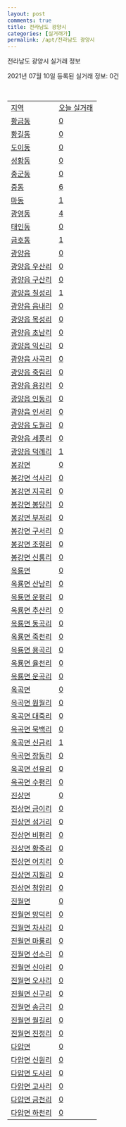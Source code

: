 ```yaml
---
layout: post
comments: true
title: 전라남도 광양시
categories: [실거래가]
permalink: /apt/전라남도 광양시
---
```


전라남도 광양시 실거래 정보

2021년 07월 10일 등록된 실거래 정보: 0건

<script type="text/javascript">
  google.charts.load('current', {'packages':['corechart']});
  google.charts.setOnLoadCallback(drawChart);

  function drawChart() {
    var data = google.visualization.arrayToDataTable([['거래일', '매매', '전월세', '전매'], ['20-07', 249, 117, 185], ['20-08', 276, 171, 92], ['20-09', 305, 115, 49], ['20-10', 286, 118, 30], ['20-11', 315, 94, 122], ['20-12', 351, 95, 80], ['21-01', 245, 93, 24], ['21-02', 229, 402, 37], ['21-03', 281, 129, 49], ['21-04', 316, 160, 39], ['21-05', 252, 202, 32], ['21-06', 217, 107, 20], ['21-07', 34, 8, 1]]);

    var options = {
      title: '최근 1년간 유형별 거래량 추이',
      legend: { position: 'bottom' }
    };

    var chart = new google.visualization.LineChart(document.getElementById('columnchart_material'));
    chart.draw(data, (options));
  }
</script>

<div id="columnchart_material" style="width: 95%; margin-left: -35px"></div>
<br>
<table class="sortable">
  <tr>
    <td><a href="#">지역</a></td>
    <td><a href="#">오늘 실거래</a></td>
  </tr>

  
  <tr class="item">
    <td><a href="전라남도 광양시 황금동">황금동</a></td>
    <td><a href="전라남도 광양시 황금동">0</a></td>
  </tr>
    

  <tr class="item">
    <td><a href="전라남도 광양시 황길동">황길동</a></td>
    <td><a href="전라남도 광양시 황길동">0</a></td>
  </tr>
    

  <tr class="item">
    <td><a href="전라남도 광양시 도이동">도이동</a></td>
    <td><a href="전라남도 광양시 도이동">0</a></td>
  </tr>
    

  <tr class="item">
    <td><a href="전라남도 광양시 성황동">성황동</a></td>
    <td><a href="전라남도 광양시 성황동">0</a></td>
  </tr>
    

  <tr class="item">
    <td><a href="전라남도 광양시 중군동">중군동</a></td>
    <td><a href="전라남도 광양시 중군동">0</a></td>
  </tr>
    

  <tr class="item">
    <td><a href="전라남도 광양시 중동">중동</a></td>
    <td><a href="전라남도 광양시 중동">6</a></td>
  </tr>
    

  <tr class="item">
    <td><a href="전라남도 광양시 마동">마동</a></td>
    <td><a href="전라남도 광양시 마동">1</a></td>
  </tr>
    

  <tr class="item">
    <td><a href="전라남도 광양시 광영동">광영동</a></td>
    <td><a href="전라남도 광양시 광영동">4</a></td>
  </tr>
    

  <tr class="item">
    <td><a href="전라남도 광양시 태인동">태인동</a></td>
    <td><a href="전라남도 광양시 태인동">0</a></td>
  </tr>
    

  <tr class="item">
    <td><a href="전라남도 광양시 금호동">금호동</a></td>
    <td><a href="전라남도 광양시 금호동">1</a></td>
  </tr>
    

  <tr class="item">
    <td><a href="전라남도 광양시 광양읍">광양읍</a></td>
    <td><a href="전라남도 광양시 광양읍">0</a></td>
  </tr>
    

  <tr class="item">
    <td><a href="전라남도 광양시 광양읍 우산리">광양읍 우산리</a></td>
    <td><a href="전라남도 광양시 광양읍 우산리">0</a></td>
  </tr>
    

  <tr class="item">
    <td><a href="전라남도 광양시 광양읍 구산리">광양읍 구산리</a></td>
    <td><a href="전라남도 광양시 광양읍 구산리">0</a></td>
  </tr>
    

  <tr class="item">
    <td><a href="전라남도 광양시 광양읍 칠성리">광양읍 칠성리</a></td>
    <td><a href="전라남도 광양시 광양읍 칠성리">1</a></td>
  </tr>
    

  <tr class="item">
    <td><a href="전라남도 광양시 광양읍 읍내리">광양읍 읍내리</a></td>
    <td><a href="전라남도 광양시 광양읍 읍내리">0</a></td>
  </tr>
    

  <tr class="item">
    <td><a href="전라남도 광양시 광양읍 목성리">광양읍 목성리</a></td>
    <td><a href="전라남도 광양시 광양읍 목성리">0</a></td>
  </tr>
    

  <tr class="item">
    <td><a href="전라남도 광양시 광양읍 초남리">광양읍 초남리</a></td>
    <td><a href="전라남도 광양시 광양읍 초남리">0</a></td>
  </tr>
    

  <tr class="item">
    <td><a href="전라남도 광양시 광양읍 익신리">광양읍 익신리</a></td>
    <td><a href="전라남도 광양시 광양읍 익신리">0</a></td>
  </tr>
    

  <tr class="item">
    <td><a href="전라남도 광양시 광양읍 사곡리">광양읍 사곡리</a></td>
    <td><a href="전라남도 광양시 광양읍 사곡리">0</a></td>
  </tr>
    

  <tr class="item">
    <td><a href="전라남도 광양시 광양읍 죽림리">광양읍 죽림리</a></td>
    <td><a href="전라남도 광양시 광양읍 죽림리">0</a></td>
  </tr>
    

  <tr class="item">
    <td><a href="전라남도 광양시 광양읍 용강리">광양읍 용강리</a></td>
    <td><a href="전라남도 광양시 광양읍 용강리">0</a></td>
  </tr>
    

  <tr class="item">
    <td><a href="전라남도 광양시 광양읍 인동리">광양읍 인동리</a></td>
    <td><a href="전라남도 광양시 광양읍 인동리">0</a></td>
  </tr>
    

  <tr class="item">
    <td><a href="전라남도 광양시 광양읍 인서리">광양읍 인서리</a></td>
    <td><a href="전라남도 광양시 광양읍 인서리">0</a></td>
  </tr>
    

  <tr class="item">
    <td><a href="전라남도 광양시 광양읍 도월리">광양읍 도월리</a></td>
    <td><a href="전라남도 광양시 광양읍 도월리">0</a></td>
  </tr>
    

  <tr class="item">
    <td><a href="전라남도 광양시 광양읍 세풍리">광양읍 세풍리</a></td>
    <td><a href="전라남도 광양시 광양읍 세풍리">0</a></td>
  </tr>
    

  <tr class="item">
    <td><a href="전라남도 광양시 광양읍 덕례리">광양읍 덕례리</a></td>
    <td><a href="전라남도 광양시 광양읍 덕례리">1</a></td>
  </tr>
    

  <tr class="item">
    <td><a href="전라남도 광양시 봉강면">봉강면</a></td>
    <td><a href="전라남도 광양시 봉강면">0</a></td>
  </tr>
    

  <tr class="item">
    <td><a href="전라남도 광양시 봉강면 석사리">봉강면 석사리</a></td>
    <td><a href="전라남도 광양시 봉강면 석사리">0</a></td>
  </tr>
    

  <tr class="item">
    <td><a href="전라남도 광양시 봉강면 지곡리">봉강면 지곡리</a></td>
    <td><a href="전라남도 광양시 봉강면 지곡리">0</a></td>
  </tr>
    

  <tr class="item">
    <td><a href="전라남도 광양시 봉강면 봉당리">봉강면 봉당리</a></td>
    <td><a href="전라남도 광양시 봉강면 봉당리">0</a></td>
  </tr>
    

  <tr class="item">
    <td><a href="전라남도 광양시 봉강면 부저리">봉강면 부저리</a></td>
    <td><a href="전라남도 광양시 봉강면 부저리">0</a></td>
  </tr>
    

  <tr class="item">
    <td><a href="전라남도 광양시 봉강면 구서리">봉강면 구서리</a></td>
    <td><a href="전라남도 광양시 봉강면 구서리">0</a></td>
  </tr>
    

  <tr class="item">
    <td><a href="전라남도 광양시 봉강면 조령리">봉강면 조령리</a></td>
    <td><a href="전라남도 광양시 봉강면 조령리">0</a></td>
  </tr>
    

  <tr class="item">
    <td><a href="전라남도 광양시 봉강면 신룡리">봉강면 신룡리</a></td>
    <td><a href="전라남도 광양시 봉강면 신룡리">0</a></td>
  </tr>
    

  <tr class="item">
    <td><a href="전라남도 광양시 옥룡면">옥룡면</a></td>
    <td><a href="전라남도 광양시 옥룡면">0</a></td>
  </tr>
    

  <tr class="item">
    <td><a href="전라남도 광양시 옥룡면 산남리">옥룡면 산남리</a></td>
    <td><a href="전라남도 광양시 옥룡면 산남리">0</a></td>
  </tr>
    

  <tr class="item">
    <td><a href="전라남도 광양시 옥룡면 운평리">옥룡면 운평리</a></td>
    <td><a href="전라남도 광양시 옥룡면 운평리">0</a></td>
  </tr>
    

  <tr class="item">
    <td><a href="전라남도 광양시 옥룡면 추산리">옥룡면 추산리</a></td>
    <td><a href="전라남도 광양시 옥룡면 추산리">0</a></td>
  </tr>
    

  <tr class="item">
    <td><a href="전라남도 광양시 옥룡면 동곡리">옥룡면 동곡리</a></td>
    <td><a href="전라남도 광양시 옥룡면 동곡리">0</a></td>
  </tr>
    

  <tr class="item">
    <td><a href="전라남도 광양시 옥룡면 죽천리">옥룡면 죽천리</a></td>
    <td><a href="전라남도 광양시 옥룡면 죽천리">0</a></td>
  </tr>
    

  <tr class="item">
    <td><a href="전라남도 광양시 옥룡면 용곡리">옥룡면 용곡리</a></td>
    <td><a href="전라남도 광양시 옥룡면 용곡리">0</a></td>
  </tr>
    

  <tr class="item">
    <td><a href="전라남도 광양시 옥룡면 율천리">옥룡면 율천리</a></td>
    <td><a href="전라남도 광양시 옥룡면 율천리">0</a></td>
  </tr>
    

  <tr class="item">
    <td><a href="전라남도 광양시 옥룡면 운곡리">옥룡면 운곡리</a></td>
    <td><a href="전라남도 광양시 옥룡면 운곡리">0</a></td>
  </tr>
    

  <tr class="item">
    <td><a href="전라남도 광양시 옥곡면">옥곡면</a></td>
    <td><a href="전라남도 광양시 옥곡면">0</a></td>
  </tr>
    

  <tr class="item">
    <td><a href="전라남도 광양시 옥곡면 원월리">옥곡면 원월리</a></td>
    <td><a href="전라남도 광양시 옥곡면 원월리">0</a></td>
  </tr>
    

  <tr class="item">
    <td><a href="전라남도 광양시 옥곡면 대죽리">옥곡면 대죽리</a></td>
    <td><a href="전라남도 광양시 옥곡면 대죽리">0</a></td>
  </tr>
    

  <tr class="item">
    <td><a href="전라남도 광양시 옥곡면 묵백리">옥곡면 묵백리</a></td>
    <td><a href="전라남도 광양시 옥곡면 묵백리">0</a></td>
  </tr>
    

  <tr class="item">
    <td><a href="전라남도 광양시 옥곡면 신금리">옥곡면 신금리</a></td>
    <td><a href="전라남도 광양시 옥곡면 신금리">1</a></td>
  </tr>
    

  <tr class="item">
    <td><a href="전라남도 광양시 옥곡면 장동리">옥곡면 장동리</a></td>
    <td><a href="전라남도 광양시 옥곡면 장동리">0</a></td>
  </tr>
    

  <tr class="item">
    <td><a href="전라남도 광양시 옥곡면 선유리">옥곡면 선유리</a></td>
    <td><a href="전라남도 광양시 옥곡면 선유리">0</a></td>
  </tr>
    

  <tr class="item">
    <td><a href="전라남도 광양시 옥곡면 수평리">옥곡면 수평리</a></td>
    <td><a href="전라남도 광양시 옥곡면 수평리">0</a></td>
  </tr>
    

  <tr class="item">
    <td><a href="전라남도 광양시 진상면">진상면</a></td>
    <td><a href="전라남도 광양시 진상면">0</a></td>
  </tr>
    

  <tr class="item">
    <td><a href="전라남도 광양시 진상면 금이리">진상면 금이리</a></td>
    <td><a href="전라남도 광양시 진상면 금이리">0</a></td>
  </tr>
    

  <tr class="item">
    <td><a href="전라남도 광양시 진상면 섬거리">진상면 섬거리</a></td>
    <td><a href="전라남도 광양시 진상면 섬거리">0</a></td>
  </tr>
    

  <tr class="item">
    <td><a href="전라남도 광양시 진상면 비평리">진상면 비평리</a></td>
    <td><a href="전라남도 광양시 진상면 비평리">0</a></td>
  </tr>
    

  <tr class="item">
    <td><a href="전라남도 광양시 진상면 황죽리">진상면 황죽리</a></td>
    <td><a href="전라남도 광양시 진상면 황죽리">0</a></td>
  </tr>
    

  <tr class="item">
    <td><a href="전라남도 광양시 진상면 어치리">진상면 어치리</a></td>
    <td><a href="전라남도 광양시 진상면 어치리">0</a></td>
  </tr>
    

  <tr class="item">
    <td><a href="전라남도 광양시 진상면 지원리">진상면 지원리</a></td>
    <td><a href="전라남도 광양시 진상면 지원리">0</a></td>
  </tr>
    

  <tr class="item">
    <td><a href="전라남도 광양시 진상면 청암리">진상면 청암리</a></td>
    <td><a href="전라남도 광양시 진상면 청암리">0</a></td>
  </tr>
    

  <tr class="item">
    <td><a href="전라남도 광양시 진월면">진월면</a></td>
    <td><a href="전라남도 광양시 진월면">0</a></td>
  </tr>
    

  <tr class="item">
    <td><a href="전라남도 광양시 진월면 망덕리">진월면 망덕리</a></td>
    <td><a href="전라남도 광양시 진월면 망덕리">0</a></td>
  </tr>
    

  <tr class="item">
    <td><a href="전라남도 광양시 진월면 차사리">진월면 차사리</a></td>
    <td><a href="전라남도 광양시 진월면 차사리">0</a></td>
  </tr>
    

  <tr class="item">
    <td><a href="전라남도 광양시 진월면 마룡리">진월면 마룡리</a></td>
    <td><a href="전라남도 광양시 진월면 마룡리">0</a></td>
  </tr>
    

  <tr class="item">
    <td><a href="전라남도 광양시 진월면 선소리">진월면 선소리</a></td>
    <td><a href="전라남도 광양시 진월면 선소리">0</a></td>
  </tr>
    

  <tr class="item">
    <td><a href="전라남도 광양시 진월면 신아리">진월면 신아리</a></td>
    <td><a href="전라남도 광양시 진월면 신아리">0</a></td>
  </tr>
    

  <tr class="item">
    <td><a href="전라남도 광양시 진월면 오사리">진월면 오사리</a></td>
    <td><a href="전라남도 광양시 진월면 오사리">0</a></td>
  </tr>
    

  <tr class="item">
    <td><a href="전라남도 광양시 진월면 신구리">진월면 신구리</a></td>
    <td><a href="전라남도 광양시 진월면 신구리">0</a></td>
  </tr>
    

  <tr class="item">
    <td><a href="전라남도 광양시 진월면 송금리">진월면 송금리</a></td>
    <td><a href="전라남도 광양시 진월면 송금리">0</a></td>
  </tr>
    

  <tr class="item">
    <td><a href="전라남도 광양시 진월면 월길리">진월면 월길리</a></td>
    <td><a href="전라남도 광양시 진월면 월길리">0</a></td>
  </tr>
    

  <tr class="item">
    <td><a href="전라남도 광양시 진월면 진정리">진월면 진정리</a></td>
    <td><a href="전라남도 광양시 진월면 진정리">0</a></td>
  </tr>
    

  <tr class="item">
    <td><a href="전라남도 광양시 다압면">다압면</a></td>
    <td><a href="전라남도 광양시 다압면">0</a></td>
  </tr>
    

  <tr class="item">
    <td><a href="전라남도 광양시 다압면 신원리">다압면 신원리</a></td>
    <td><a href="전라남도 광양시 다압면 신원리">0</a></td>
  </tr>
    

  <tr class="item">
    <td><a href="전라남도 광양시 다압면 도사리">다압면 도사리</a></td>
    <td><a href="전라남도 광양시 다압면 도사리">0</a></td>
  </tr>
    

  <tr class="item">
    <td><a href="전라남도 광양시 다압면 고사리">다압면 고사리</a></td>
    <td><a href="전라남도 광양시 다압면 고사리">0</a></td>
  </tr>
    

  <tr class="item">
    <td><a href="전라남도 광양시 다압면 금천리">다압면 금천리</a></td>
    <td><a href="전라남도 광양시 다압면 금천리">0</a></td>
  </tr>
    

  <tr class="item">
    <td><a href="전라남도 광양시 다압면 하천리">다압면 하천리</a></td>
    <td><a href="전라남도 광양시 다압면 하천리">0</a></td>
  </tr>
    


</table>


    